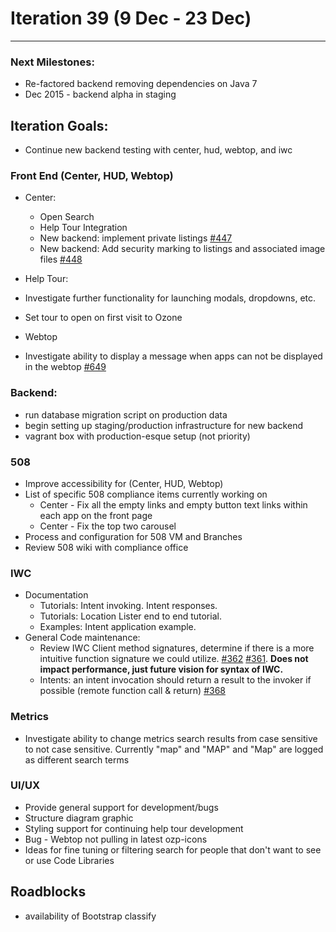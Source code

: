 # Iteration 39 (9 Dec - 23 Dec)

*** 
### Next Milestones:
* Re-factored backend removing dependencies on Java 7
* Dec 2015 - backend alpha in staging  

## Iteration Goals:
* Continue new backend testing with center, hud, webtop, and iwc

### Front End (Center, HUD, Webtop)

* Center:
  * Open Search
  * Help Tour Integration
  * New backend: implement private listings [#447](https://github.com/ozone-development/ozp-center/issues/447)
  * New backend: Add security marking to listings and associated image files [#448](https://github.com/ozone-development/ozp-center/issues/448)


* Help Tour:
 * Investigate further functionality for launching modals, dropdowns, etc. 
 * Set tour to open on first visit to Ozone

* Webtop
 * Investigate ability to display a message when apps can not be displayed in the webtop  [#649](https://github.com/ozone-development/ozp-webtop/issues/649)

### Backend:
* run database migration script on production data
* begin setting up staging/production infrastructure for new backend
* vagrant box with production-esque setup (not priority)

### 508 
* Improve accessibility for (Center, HUD, Webtop)
* List of specific 508 compliance items currently working on
   * Center - Fix all the empty links and empty button text links within each app on the front page
   * Center - Fix the top two carousel 
* Process and configuration for 508 VM and Branches 
* Review 508 wiki with compliance office

### IWC
* Documentation
    * Tutorials: Intent invoking. Intent responses.
    * Tutorials: Location Lister end to end tutorial.
    * Examples: Intent application example.
* General Code maintenance:
    * Review IWC Client method signatures, determine if there is a more intuitive function signature we could utilize. [#362](https://github.com/ozone-development/ozp-iwc/issues/362) [#361](https://github.com/ozone-development/ozp-iwc/issues/361). **Does not impact performance, just future vision for syntax of IWC.**
    * Intents: an intent invocation should return a result to the invoker if possible (remote function call & return) [#368](https://github.com/ozone-development/ozp-iwc/issues/368)

### Metrics
* Investigate ability to change metrics search results from case sensitive to not case sensitive. Currently "map" and "MAP" and "Map" are logged as different search terms

### UI/UX
* Provide general support for development/bugs
* Structure diagram graphic
* Styling support for continuing help tour development
* Bug - Webtop not pulling in latest ozp-icons
* Ideas for fine tuning or filtering search for people that don't want to see or use Code Libraries 

## Roadblocks
* availability of Bootstrap classify 